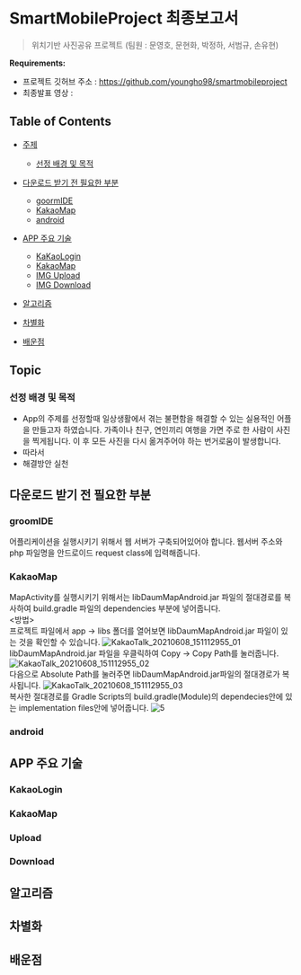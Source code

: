 # SmartMobileProject 최종보고서 

> 위치기반 사진공유 프로젝트 (팀원 : 문영호, 문현화, 박정하, 서범규, 손유현)


**Requirements:**
  - 프로젝트 깃허브 주소 : https://github.com/youngho98/smartmobileproject
  - 최종발표 영상 : 
 

## Table of Contents

- [주제](#Topic)
  - [선정 배경 및 목적](#Topic)

- [다운로드 받기 전 필요한 부분](#goormIDE)
  - [goormIDE](#goormIDE)
  - [KakaoMap](#KakoMap)
  - [android](#android)

- [APP 주요 기술](#KakaoLogin)
  - [KaKaoLogin](#KakaoLogin)
  - [KakaoMap](#KakaoMap)
  - [IMG Upload](#Upload)
  - [IMG Download](#Download)
  
- [알고리즘](#알고리즘)

- [차별화](#차별화)

- [배운점](#배운점)
 
  

  
 ## Topic
  ### 선정 배경 및 목적
  - App의 주제를 선정할때 일상생활에서 겪는 불편함을 해결할 수 있는 실용적인 어플을 만들고자 하였습니다. 가족이나 친구, 연인끼리 여행을 가면 주로 한 사람이 사진을 찍게됩니다. 이 후 모든 사진을 다시 옮겨주어야 하는 번거로움이 발생합니다. 
  - 따라서 
  - 해결방안 실천 
  
  
 ## 다운로드 받기 전 필요한 부분
  ### groomIDE
  어플리케이션을 실행시키기 위해서 웹 서버가 구축되어있어야 합니다. 웹서버 주소와 php 파일명을 안드로이드 request class에 입력해줍니다.
  
  ### KakaoMap
   MapActivity를 실행시키기 위해서는 libDaumMapAndroid.jar 파일의 절대경로를 복사하여 build.gradle 파일의 dependencies 부분에 넣어줍니다.<br>
   <방법><br>
   프로젝트 파일에서 app -> libs 폴더를 열어보면 libDaumMapAndroid.jar 파일이 있는 것을 확인할 수 있습니다.
![KakaoTalk_20210608_151112955_01](https://user-images.githubusercontent.com/79883555/121132708-7206bf00-c86c-11eb-8fd3-3b381528d43c.jpg)<br>
 libDaumMapAndroid.jar 파일을 우클릭하여 Copy -> Copy Path를 눌러줍니다.
![KakaoTalk_20210608_151112955_02](https://user-images.githubusercontent.com/79883555/121132714-73d08280-c86c-11eb-8ff6-ebbdfe3d1003.jpg)<br>
다음으로 Absolute Path를 눌러주면  libDaumMapAndroid.jar파일의 절대경로가 복사됩니다.
![KakaoTalk_20210608_151112955_03](https://user-images.githubusercontent.com/79883555/121132724-77fca000-c86c-11eb-8e57-7511536c875b.jpg)<br>
복사한 절대경로를 Gradle Scripts의 build.gradle(Module)의 dependecies안에 있는 implementation files안에 넣어줍니다.
![5](https://user-images.githubusercontent.com/79883555/121133569-7a132e80-c86d-11eb-82c3-c516f42e4d9f.JPG)


  
  ### android
  
  
  
  
  ## APP 주요 기술
   ### KakaoLogin
   
   ### KakaoMap
   
   ### Upload
   
   ### Download
   
   
  ## 알고리즘
  

  ## 차별화
  
  ## 배운점
